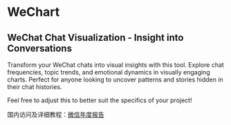 # WeChart
## WeChat Chat Visualization - Insight into Conversations

Transform your WeChat chats into visual insights with this tool. Explore chat frequencies, topic trends, and emotional dynamics in visually engaging charts. Perfect for anyone looking to uncover patterns and stories hidden in their chat histories.

Feel free to adjust this to better suit the specifics of your project!  

国内访问及详细教程：[微信年度报告](https://www.yuque.com/u39624144/ofu880/qps38v9zb83tiqxz?singleDoc#%20%E3%80%8A%E5%BE%AE%E4%BF%A1%E5%B9%B4%E5%BA%A6%E6%8A%A5%E5%91%8A%E3%80%8B "语雀文档")




